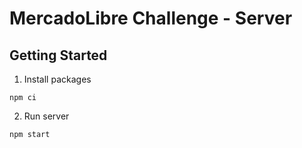 # MercadoLibre Challenge - Server

## Getting Started
1. Install packages

```shell
npm ci
```

2. Run server
```shell
npm start
```
